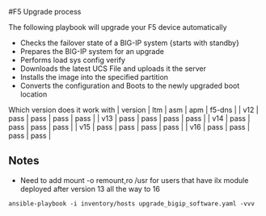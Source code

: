#F5 Upgrade process

The following playbook will upgrade your F5 device automatically 

* Checks the failover state of a BIG-IP system {starts with standby}
* Prepares the BIG-IP system for an upgrade
* Performs load sys config verify
* Downloads the latest UCS File and uploads it the server
* Installs the image into the specified partition
* Converts the configuration and Boots to the newly upgraded boot location

Which version does it work with 
| version | ltm | asm | apm | f5-dns |
| v12 | pass | pass | pass | pass |
| v13 | pass | pass | pass | pass |
| v14 | pass | pass | pass | pass |
| v15 | pass | pass | pass | pass |
| v16 | pass | pass | pass | pass |

## Notes
* Need to add mount -o remount,ro /usr for users that have ilx module deployed after version 13 all the way to 16

```
ansible-playbook -i inventory/hosts upgrade_bigip_software.yaml -vvv
```

